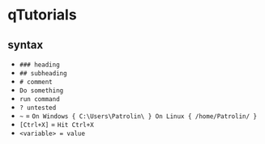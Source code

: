 # qTutorials

## syntax
- `### heading`
- `## subheading`
- `# comment`
- `Do something`
- `run command`
- `? untested`
- `~` = `On Windows { C:\Users\Patrolin\ } On Linux { /home/Patrolin/ }`
- `[Ctrl+X]` = `Hit Ctrl+X`
- `<variable> = value`
